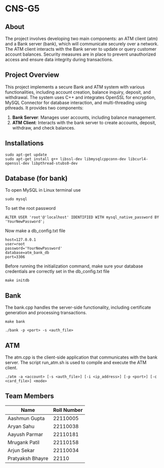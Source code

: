 # CNS-G5

## About
The project involves developing two main components: an ATM client (atm) and a Bank server (bank), which will communicate securely over a network. The ATM client interacts with the Bank server to update or query customer account balances. Security measures are in place to prevent unauthorized access and ensure data integrity during transactions.


## Project Overview
This project implements a secure Bank and ATM system with various functionalities, including account creation, balance inquiry, deposit, and withdrawal. The system uses C++ and integrates OpenSSL for encryption, MySQL Connector for database interaction, and multi-threading using pthreads. It provides two components:
1. **Bank Server**: Manages user accounts, including balance management.
2. **ATM Client**: Interacts with the bank server to create accounts, deposit, withdraw, and check balances.


## Installations
```
sudo apt-get update
sudo apt-get install g++ libssl-dev libmysqlcppconn-dev libcurl4-openssl-dev libpthread-stubs0-dev
```


## Database (for bank)
To open MySQL in Linux terminal use
```
sudo mysql
```
To set the root password
```
ALTER USER 'root'@'localhost' IDENTIFIED WITH mysql_native_password BY 'YourNewPassword';
```

Now make a db_config.txt file
```
host=127.0.0.1
user=root
password='YourNewPassword'
database=atm_bank_db
port=3306
```

Before running the initialization command, make sure your database credentials are correctly set in the db_config.txt file
```
make initdb
```


## Bank
The bank.cpp handles the server-side functionality, including certificate generation and processing transactions.

```
make bank
```
```
./bank -p <port> -s <auth_file>
```

## ATM
The atm.cpp is the client-side application that communicates with the bank server. The script run_atm.sh is used to compile and execute the ATM client.
```
./atm -a <account> [-s <auth_file>] [-i <ip_address>] [-p <port>] [-c <card_file>] <mode>
```


## Team Members

| Name             | Roll Number |
|------------------|-------------|
| Aashmun Gupta    | 22110005    |
| Aryan Sahu       | 22110038    |
| Aayush Parmar    | 22110181    |
| Mrugank Patil    | 22110158    |
| Arjun Sekar      | 22110034    |
| Pratyaksh Bhayre | 22110       |
